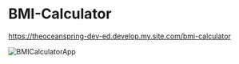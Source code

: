 # BMI-Calculator


https://theoceanspring-dev-ed.develop.my.site.com/bmi-calculator

![BMICalculatorApp](https://github.com/varundeshmukh/BMI-Calculator/assets/41596758/ed9f891b-7801-4435-8f75-d487f9ff6cf1)

